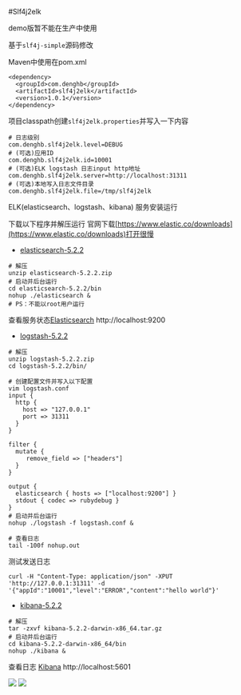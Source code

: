 #Slf4j2elk

demo版暂不能在生产中使用

基于`slf4j-simple`源码修改

Maven中使用在pom.xml
```
<dependency>
  <groupId>com.denghb</groupId>
  <artifactId>slf4j2elk</artifactId>
  <version>1.0.1</version>
</dependency>
```


项目classpath创建`slf4j2elk.properties`并写入一下内容
```
# 日志级别
com.denghb.slf4j2elk.level=DEBUG
# (可选)应用ID
com.denghb.slf4j2elk.id=10001
# (可选)ELK logstash 日志input http地址
com.denghb.slf4j2elk.server=http://localhost:31311
# (可选)本地写入日志文件目录
com.denghb.slf4j2elk.file=/tmp/slf4j2elk
```


ELK(elasticsearch、logstash、kibana) 服务安装运行

下载以下程序并解压运行
官网下载[https://www.elastic.co/downloads](https://www.elastic.co/downloads)打开很慢

- [elasticsearch-5.2.2](https://denghb.com/dl/elasticsearch-5.2.2.zip)
```
# 解压
unzip elasticsearch-5.2.2.zip
# 启动并后台运行
cd elasticsearch-5.2.2/bin
nohup ./elasticsearch &
# PS：不能以root用户运行
```
查看服务状态[Elasticsearch](http://localhost:9200) http://localhost:9200

- [logstash-5.2.2](https://denghb.com/dl/logstash-5.2.2.zip)
```
# 解压
unzip logstash-5.2.2.zip
cd logstash-5.2.2/bin/

# 创建配置文件并写入以下配置
vim logstash.conf 
input {
  http {
    host => "127.0.0.1"
    port => 31311
  }
}

filter {
  mutate {
     remove_field => ["headers"]
  }
}

output {
  elasticsearch { hosts => ["localhost:9200"] }
  stdout { codec => rubydebug }
}
# 启动并后台运行
nohup ./logstash -f logstash.conf &

# 查看日志
tail -100f nohup.out
```
测试发送日志
```
curl -H "Content-Type: application/json" -XPUT 'http://127.0.0.1:31311' -d '{"appId":"10001","level":"ERROR","content":"hello world"}'
```

- [kibana-5.2.2](https://denghb.com/dl/kibana-5.2.2-darwin-x86_64.tar.gz)
```
# 解压
tar -zxvf kibana-5.2.2-darwin-x86_64.tar.gz
# 启动并后台运行
cd kibana-5.2.2-darwin-x86_64/bin
nohup ./kibana &
```
查看日志 [Kibana](http://localhost:5601) http://localhost:5601

[![](https://raw.githubusercontent.com/deng-hb/slf4j2elk/master/Kibana-1.png)]()
[![](https://raw.githubusercontent.com/deng-hb/slf4j2elk/master/Kibana-2.png)]()





